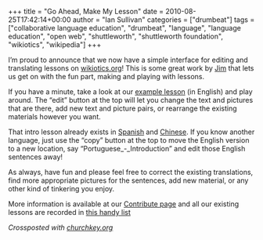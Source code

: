 +++
title = "Go Ahead, Make My Lesson"
date = 2010-08-25T17:42:14+00:00
author = "Ian Sullivan"
categories = ["drumbeat"]
tags = ["collaborative language education", "drumbeat", "language", "language education", "open web", "shuttleworth", "shuttleworth foundation", "wikiotics", "wikipedia"]
+++

I’m proud to announce that we now have a simple interface for editing and translating lessons on [wikiotics.org](http://web.archive.org/web/20160325191206/http://wikiotics.org/)! This is some great work by [Jim](http://web.archive.org/web/20160325191206/https://www.drumbeat.org/users/garrison) that lets us get on with the fun part, making and playing with lessons.

If you have a minute, take a look at our [example lesson](http://web.archive.org/web/20160325191206/http://alpha.wikiotics.org/wiki/English_lesson_-_Introduction) (in English) and play around. The “edit” button at the top will let you change the text and pictures that are there, add new text and picture pairs, or rearrange the existing materials however you want.

That intro lesson already exists in [Spanish](http://web.archive.org/web/20160325191206/http://alpha.wikiotics.org/wiki/Spanish_lesson_-_Introduction) and [Chinese](http://web.archive.org/web/20160325191206/http://alpha.wikiotics.org/wiki/Chinese_lesson_-_Introduction). If you know another language, just use the “copy” button at the top to move the English version to a new location, say “Portuguese_-_Introduction” and edit those English sentences away!

As always, have fun and please feel free to correct the existing translations, find more appropriate pictures for the sentences, add new material, or any other kind of tinkering you enjoy.

More information is available at our [Contribute page](http://web.archive.org/web/20160325191206/http://alpha.wikiotics.org/wiki/Contribute) and all our existing lessons are recorded in [this handy list](http://web.archive.org/web/20160325191206/http://alpha.wikiotics.org/wiki/Take_a_lesson)

*Crossposted with [churchkey.org](http://web.archive.org/web/20160325191206/http://blog.wikiotics.net/2011/07/go-ahead-make-my-lesson/)*

